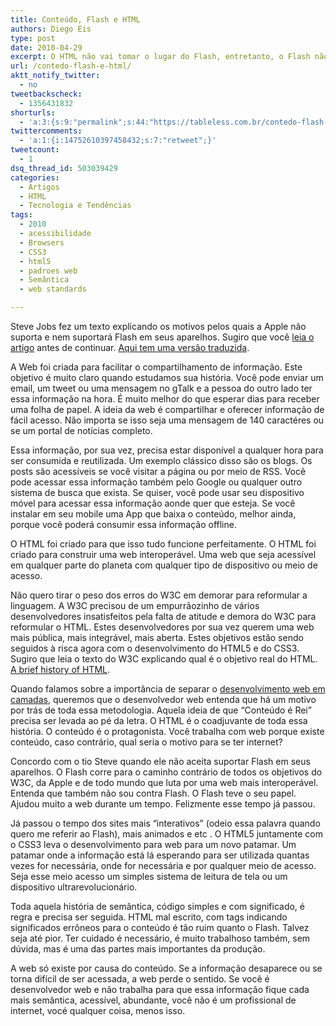 ```yaml
---
title: Conteúdo, Flash e HTML
authors: Diego Eis
type: post
date: 2010-04-29
excerpt: O HTML não vai tomar o lugar do Flash, entretanto, o Flash não será a única opção.
url: /contedo-flash-e-html/
aktt_notify_twitter:
  - no
tweetbackscheck:
  - 1356431832
shorturls:
  - 'a:3:{s:9:"permalink";s:44:"https://tableless.com.br/contedo-flash-e-html";s:7:"tinyurl";s:26:"https://tinyurl.com/4yrjdnm";s:4:"isgd";s:19:"https://is.gd/e0UJfU";}'
twittercomments:
  - 'a:1:{i:14752610397458432;s:7:"retweet";}'
tweetcount:
  - 1
dsq_thread_id: 503039429
categories:
  - Artigos
  - HTML
  - Tecnologia e Tendências
tags:
  - 2010
  - acessibilidade
  - Browsers
  - CSS3
  - html5
  - padroes web
  - Semântica
  - web standards

---
```

Steve Jobs fez um texto explicando os motivos pelos quais a Apple não suporta e nem suportará Flash em seus aparelhos. Sugiro que você [leia o artigo][1] antes de continuar. [Aqui tem uma versão traduzida][2].

A Web foi criada para facilitar o compartilhamento de informação. Este objetivo é muito claro quando estudamos sua história. Você pode enviar um email, um tweet ou uma mensagem no gTalk e a pessoa do outro lado ter essa informação na hora. É muito melhor do que esperar dias para receber uma folha de papel. A ideia da web é compartilhar e oferecer informação de fácil acesso. Não importa se isso seja uma mensagem de 140 caractéres ou se um portal de notícias completo.

Essa informação, por sua vez, precisa estar disponível a qualquer hora para ser consumida e reutilizada. Um exemplo clássico disso são os blogs. Os posts são acessíveis se você visitar a página ou por meio de RSS. Você pode acessar essa informação também pelo Google ou qualquer outro sistema de busca que exista. Se quiser, você pode usar seu dispositivo móvel para acessar essa informação aonde quer que esteja. Se você instalar em seu mobile uma App que baixa o conteúdo, melhor ainda, porque você poderá consumir essa informação offline.
  
O HTML foi criado para que isso tudo funcione perfeitamente. O HTML foi criado para construir uma web interoperável. Uma web que seja acessível em qualquer parte do planeta com qualquer tipo de dispositivo ou meio de acesso.

Não quero tirar o peso dos erros do W3C em demorar para reformular a linguagem. A W3C precisou de um empurrãozinho de vários desenvolvedores insatisfeitos pela falta de atitude e demora do W3C para reformular o HTML. Estes desenvolvedores por sua vez querem uma web mais pública, mais integrável, mais aberta. Estes objetivos estão sendo seguidos à risca agora com o desenvolvimento do HTML5 e do CSS3. Sugiro que leia o texto do W3C explicando qual é o objetivo real do HTML. [A brief history of HTML][3].

Quando falamos sobre a importância de separar o [desenvolvimento web em camadas][4], queremos que o desenvolvedor web entenda que há um motivo por trás de toda essa metodologia. Aquela ideia de que &#8220;Conteúdo é Rei&#8221; precisa ser levada ao pé da letra. O HTML é o coadjuvante de toda essa história. O conteúdo é o protagonista. Você trabalha com web porque existe conteúdo, caso contrário, qual seria o motivo para se ter internet?

Concordo com o tio Steve quando ele não aceita suportar Flash em seus aparelhos. O Flash corre para o caminho contrário de todos os objetivos do W3C, da Apple e de todo mundo que luta por uma web mais interoperável. Entenda que também não sou contra Flash. O Flash teve o seu papel. Ajudou muito a web durante um tempo. Felizmente esse tempo já passou.

Já passou o tempo dos sites mais &#8220;interativos&#8221; (odeio essa palavra quando quero me referir ao Flash), mais animados e etc . O HTML5 juntamente com o CSS3 leva o desenvolvimento para web para um novo patamar. Um patamar onde a informação está lá esperando para ser utilizada quantas vezes for necessária, onde for necessária e por qualquer meio de acesso. Seja esse meio acesso um simples sistema de leitura de tela ou um dispositivo ultrarevolucionário.

Toda aquela história de semântica, código simples e com significado, é regra e precisa ser seguida. HTML mal escrito, com tags indicando significados errôneos para o conteúdo é tão ruim quanto o Flash. Talvez seja até pior. Ter cuidado é necessário, é muito trabalhoso também, sem dúvida, mas é uma das partes mais importantes da produção.

A web só existe por causa do conteúdo. Se a informação desaparece ou se torna difícil de ser acessada, a web perde o sentido. Se você é desenvolvedor web e não trabalha para que essa informação fique cada mais semântica, acessível, abundante, você não é um profissional de internet, vocé qualquer coisa, menos isso.

 [1]: https://migre.me/AyLA
 [2]: https://moglobo.globo.com/integra.asp?txtUrl=/tecnologia/mat/2010/04/29/steve-jobs-explica-em-carta-aberta-por-que-nao-permite-flash-no-iphone-no-ipad-916462367.asp
 [3]: https://www.w3.org/TR/html401/intro/intro.html#h-2.2
 [4]: https://tableless.com.br/camadas-de-desenvolvimento-client-side